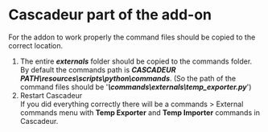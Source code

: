 # Cascadeur part of the add-on
For the addon to work properly the command files should be copied to the correct location.

1. The entire ***externals*** folder should be copied to the commands folder.
By default the commands path is ***CASCADEUR PATH\resources\scripts\python\commands***. (So the path of the command files should be '***\commands\externals\temp_exporter.py***')
2. Restart Cascadeur
<br>If you did everything correctly there will be a commands > External commands menu with **Temp Exporter** and **Temp Importer** commands in Cascadeur.

